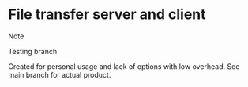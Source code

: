 # File transfer server and client
> [!NOTE]
> Testing branch

Created for personal usage and lack of options with low overhead. See main branch for actual
product.